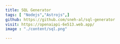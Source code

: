 ```yaml
---
title: SQL Generator
tags: [ "Nodejs","Astrojs",]
github: https://github.com/sneh-al/sql-generator
visit: https://openaiapi-6e513.web.app/
image : "./content/sql.png"

---
```

